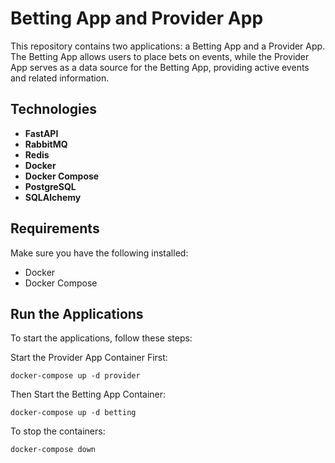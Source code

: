 # Betting App and Provider App

This repository contains two applications: a Betting App and a Provider App. The Betting App allows users to place bets on events, while the Provider App serves as a data source for the Betting App, providing active events and related information.

## Technologies

- **FastAPI**
- **RabbitMQ**
- **Redis**
- **Docker**
- **Docker Compose**
- **PostgreSQL**
- **SQLAlchemy**

## Requirements

Make sure you have the following installed:

- Docker
- Docker Compose

## Run the Applications

To start the applications, follow these steps:

  Start the Provider App Container First:
  
    docker-compose up -d provider
  
  Then Start the Betting App Container:
  
    docker-compose up -d betting
    
  To stop the containers:
  
    docker-compose down
